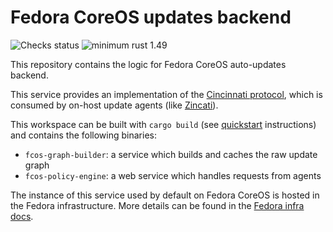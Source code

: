 # Fedora CoreOS updates backend

![Checks status](https://img.shields.io/github/checks-status/coreos/fedora-coreos-cincinnati/main)
![minimum rust 1.49](https://img.shields.io/badge/rust-1.49%2B-orange.svg)

This repository contains the logic for Fedora CoreOS auto-updates backend.

This service provides an implementation of the [Cincinnati protocol][cincinnati], which is consumed by on-host update agents (like [Zincati][zincati]).

This workspace can be built with `cargo build` (see [quickstart][quickstart] instructions) and contains the following binaries:

 * `fcos-graph-builder`: a service which builds and caches the raw update graph
 * `fcos-policy-engine`: a web service which handles requests from agents

The instance of this service used by default on Fedora CoreOS is hosted in the Fedora infrastructure. More details can be found in the [Fedora infra docs][infra-docs].

[cincinnati]: https://github.com/openshift/cincinnati
[zincati]: https://github.com/coreos/zincati
[quickstart]: https://github.com/coreos/fedora-coreos-cincinnati/blob/main/docs/quickstart.md
[infra-docs]: https://docs.fedoraproject.org/en-US/infra/sysadmin_guide/coreos-cincinnati/
